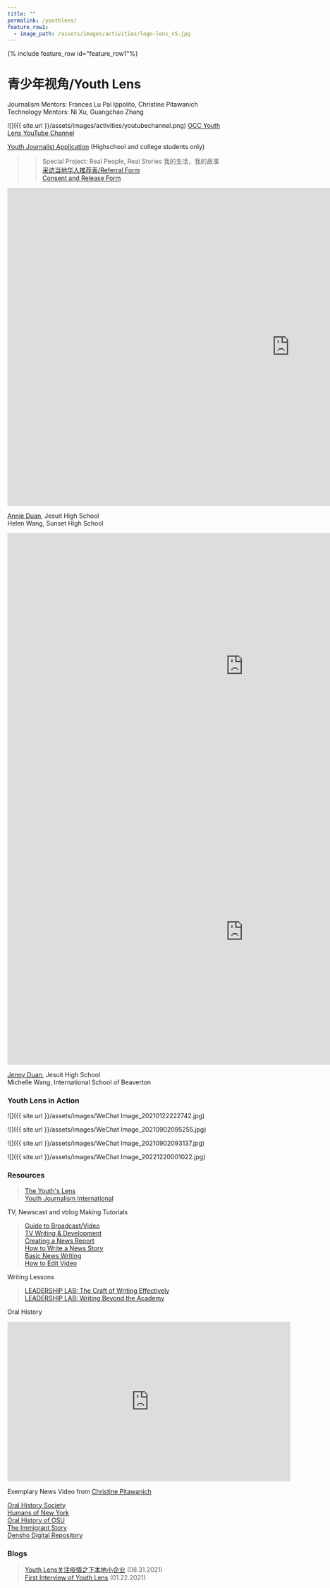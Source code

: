 ```yaml
---
title: ""
permalink: /youthlens/
feature_row1:
  - image_path: /assets/images/activities/logo-lens_v5.jpg
---
```


{% include feature_row id="feature_row1"%}

# 青少年视角/Youth Lens

Journalism Mentors: Frances Lu Pai Ippolito, Christine Pitawanich  
Technology Mentors: Ni Xu, Guangchao Zhang  

![]({{ site.url }}/assets/images/activities/youtubechannel.png)
[OCC Youth Lens YouTube Channel](https://www.youtube.com/channel/UCEirGv1g7DAC0udxm_-Fvxg)

[Youth Journalist Application](https://docs.google.com/forms/d/e/1FAIpQLScK3ahKKd_XjBtZNlOqSQhaRgjLDolodXpg9dIBx3lLu3mbWg/viewform?usp=sf_link) (Highschool and college students only)

>> Special Project: Real People, Real Stories 我的生活，我的故事  
>> [采访当地华人推荐表/Referral Form](https://docs.google.com/forms/d/e/1FAIpQLSconI7lF4QMz0Wvl34UQhkkMm9pq6PuIGGvP7Ek3Ie8dzvU9A/viewform?usp=sf_link)  
>> [Consent and Release Form](/assets/pdf/yl_consent_form.pdf)  

<iframe width="1280" height="720" src="https://www.youtube.com/embed/PrMUT0cMcF8" title="Special Project: Real People, Real Story - Gloria Wong Interview" frameborder="0" allow="accelerometer; autoplay; clipboard-write; encrypted-media; gyroscope; picture-in-picture; web-share" allowfullscreen></iframe>

[Annie Duan](https://pdxchinese.org/pvsafiles/2022_Annie_Duan/), Jesuit High School  
Helen Wang, Sunset High School  

<iframe width="1070" height="602" src="https://www.youtube.com/embed/N98gtCZJUsU" title="YouTube video player" frameborder="0" allow="accelerometer; autoplay; clipboard-write; encrypted-media; gyroscope; picture-in-picture" allowfullscreen></iframe>

<iframe width="1070" height="602" src="https://www.youtube.com/embed/IPs36aEPRRw" title="YouTube video player" frameborder="0" allow="accelerometer; autoplay; clipboard-write; encrypted-media; gyroscope; picture-in-picture" allowfullscreen></iframe>

[Jenny Duan](http://pdxchinese.org/pvsafiles/2020_Jenny_Duan/), Jesuit High School  
Michelle Wang, International School of Beaverton  

### Youth Lens in Action

![]({{ site.url }}/assets/images/WeChat Image_20210122222742.jpg)

![]({{ site.url }}/assets/images/WeChat Image_20210902095255.jpg)

![]({{ site.url }}/assets/images/WeChat Image_20210902093137.jpg)

![]({{ site.url }}/assets/images/WeChat Image_20221220001022.jpg)

### Resources

> [The Youth's Lens](https://theyouthslens.com/)  
> [Youth Journalism International](http://www.youthjournalism.org/)  

TV, Newscast and vblog Making Tutorials

> [Guide to Broadcast/Video](https://www.jeadigitalmedia.org/guide-to-broadcast-video/)  
> [TV Writing & Development](https://www.studiobinder.com/tv-writing/)  
> [Creating a News Report](https://youtu.be/8_NmVtnEEA8)  
> [How to Write a News Story](https://youtu.be/flq29zwRrZA)  
> [Basic News Writing](https://youtu.be/xo-PpA4H_Bk)  
> [How to Edit Video](https://www.youtube.com/watch?v=On1Emt5XQ7o)  

Writing Lessons

> [LEADERSHIP LAB: The Craft of Writing Effectively](https://youtu.be/vtIzMaLkCaM)  
> [LEADERSHIP LAB: Writing Beyond the Academy](https://youtu.be/aFwVf5a3pZM)  

Oral History

<iframe width="640" height="360" style="border:1px solid #e6e6e6" src="https://kgw.com/embeds/video/283-fd901048-d28b-49e8-ba7b-9ec611a83a7d/iframe" allowfullscreen="true" webkitallowfullscreen="true" mozallowfullscreen="true"></iframe>

Exemplary News Video from [Christine Pitawanich](https://www.facebook.com/cpitawanich/)

[Oral History Society](https://www.ohs.org.uk/)  
[Humans of New York](https://www.humansofnewyork.com/)  
[Oral History of OSU](http://scarc.library.oregonstate.edu/omeka/exhibits/show/oralhistory/main/)  
[The Immigrant Story](https://theimmigrantstory.org/)  
[Densho Digital Repository](https://ddr.densho.org/)  

### Blogs

> [Youth Lens关注疫情之下本地小企业](https://pdxchinese.org/youth_lense_visit_orox/) (08.31.2021)  
> [First Interview of Youth Lens](http://pdxchinese.org/launching_youth_lens/) (01.22.2021)  
